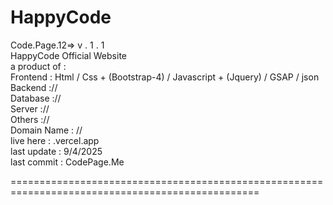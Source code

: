 # HappyCode

Code.Page.12=> v . 1 . 1 <br>
HappyCode Official Website <br>
a product of : <br>
      Frontend : Html / Css + (Bootstrap-4) / Javascript + (Jquery) / GSAP / json <br>
      Backend :// <br>
      Database :// <br>
      Server :// <br>
      Others :// <br>
Domain Name : // <br>
live here : .vercel.app <br>
last update : 9/4/2025 <br>
last commit : CodePage.Me <br>


=================================================================================================
